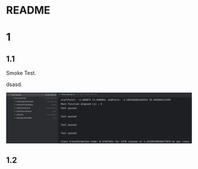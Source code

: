 # README
# 1
## 1.1
Smoke Test.

dsasd.

![functionalTest](resultImages/functionalTestResult.png)

## 1.2
